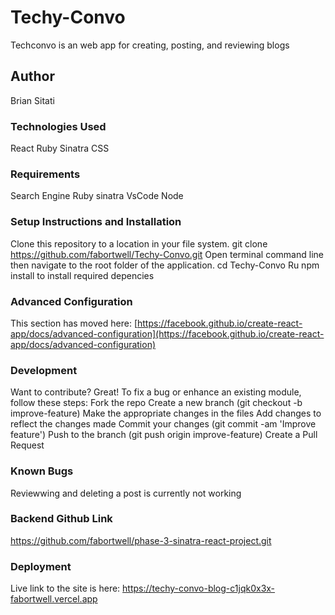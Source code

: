 # Techy-Convo

Techconvo is an web app for creating, posting, and reviewing blogs

## Author
Brian Sitati

### Technologies Used
React
Ruby
Sinatra
CSS

### Requirements

Search Engine 
Ruby 
sinatra
VsCode
Node

### Setup Instructions and Installation

Clone this repository to a location in your file system. 
git clone https://github.com/fabortwell/Techy-Convo.git
Open terminal command line then navigate to the root folder of the application. cd Techy-Convo
Ru npm install to install required depencies


### Advanced Configuration

This section has moved here: [https://facebook.github.io/create-react-app/docs/advanced-configuration](https://facebook.github.io/create-react-app/docs/advanced-configuration)

### Development 

Want to contribute? Great! To fix a bug or enhance an existing module, follow these steps:
Fork the repo
Create a new branch (git checkout -b improve-feature)
Make the appropriate changes in the files
Add changes to reflect the changes made
Commit your changes (git commit -am 'Improve feature')
Push to the branch (git push origin improve-feature)
Create a Pull Request

### Known Bugs
Reviewwing and deleting a post is currently not working 

### Backend Github Link
https://github.com/fabortwell/phase-3-sinatra-react-project.git

### Deployment

Live link to the site is here: https://techy-convo-blog-c1jqk0x3x-fabortwell.vercel.app

